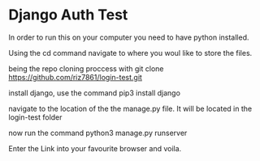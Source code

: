 # Django Auth Test

In order to run this on your computer you need to have python installed.

Using the cd command navigate to where you woul like to store the files.

being the repo cloning proccess with git clone https://github.com/riz7861/login-test.git

install django, use the command pip3 install django

navigate to the location of the the manage.py file. It will be located in the login-test folder

now run the command python3 manage.py runserver

Enter the Link into your favourite browser and voila.
